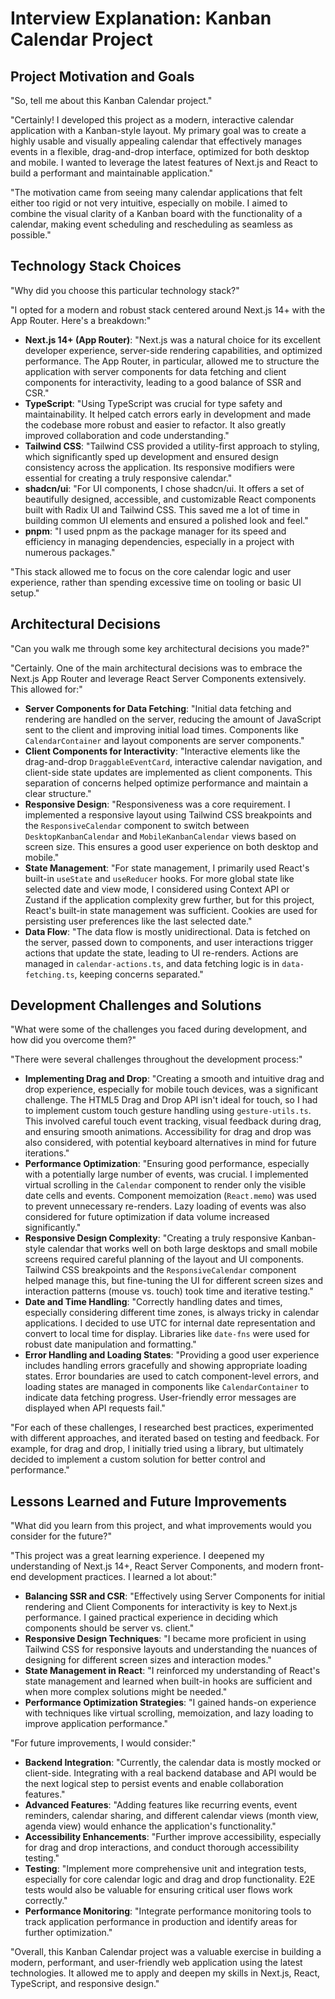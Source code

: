# Interview Explanation: Kanban Calendar Project

## Project Motivation and Goals

"So, tell me about this Kanban Calendar project."

"Certainly! I developed this project as a modern, interactive calendar application with a Kanban-style layout. My primary goal was to create a highly usable and visually appealing calendar that effectively manages events in a flexible, drag-and-drop interface, optimized for both desktop and mobile. I wanted to leverage the latest features of Next.js and React to build a performant and maintainable application."

"The motivation came from seeing many calendar applications that felt either too rigid or not very intuitive, especially on mobile. I aimed to combine the visual clarity of a Kanban board with the functionality of a calendar, making event scheduling and rescheduling as seamless as possible."

## Technology Stack Choices

"Why did you choose this particular technology stack?"

"I opted for a modern and robust stack centered around Next.js 14+ with the App Router. Here's a breakdown:"

*   **Next.js 14+ (App Router)**: "Next.js was a natural choice for its excellent developer experience, server-side rendering capabilities, and optimized performance. The App Router, in particular, allowed me to structure the application with server components for data fetching and client components for interactivity, leading to a good balance of SSR and CSR."
*   **TypeScript**: "Using TypeScript was crucial for type safety and maintainability. It helped catch errors early in development and made the codebase more robust and easier to refactor. It also greatly improved collaboration and code understanding."
*   **Tailwind CSS**: "Tailwind CSS provided a utility-first approach to styling, which significantly sped up development and ensured design consistency across the application. Its responsive modifiers were essential for creating a truly responsive calendar."
*   **shadcn/ui**: "For UI components, I chose shadcn/ui. It offers a set of beautifully designed, accessible, and customizable React components built with Radix UI and Tailwind CSS. This saved me a lot of time in building common UI elements and ensured a polished look and feel."
*   **pnpm**: "I used pnpm as the package manager for its speed and efficiency in managing dependencies, especially in a project with numerous packages."

"This stack allowed me to focus on the core calendar logic and user experience, rather than spending excessive time on tooling or basic UI setup."

## Architectural Decisions

"Can you walk me through some key architectural decisions you made?"

"Certainly. One of the main architectural decisions was to embrace the Next.js App Router and leverage React Server Components extensively. This allowed for:"

*   **Server Components for Data Fetching**: "Initial data fetching and rendering are handled on the server, reducing the amount of JavaScript sent to the client and improving initial load times. Components like `CalendarContainer` and layout components are server components."
*   **Client Components for Interactivity**: "Interactive elements like the drag-and-drop `DraggableEventCard`, interactive calendar navigation, and client-side state updates are implemented as client components. This separation of concerns helped optimize performance and maintain a clear structure."
*   **Responsive Design**: "Responsiveness was a core requirement. I implemented a responsive layout using Tailwind CSS breakpoints and the `ResponsiveCalendar` component to switch between `DesktopKanbanCalendar` and `MobileKanbanCalendar` views based on screen size. This ensures a good user experience on both desktop and mobile."
*   **State Management**: "For state management, I primarily used React's built-in `useState` and `useReducer` hooks. For more global state like selected date and view mode, I considered using Context API or Zustand if the application complexity grew further, but for this project, React's built-in state management was sufficient. Cookies are used for persisting user preferences like the last selected date."
*   **Data Flow**: "The data flow is mostly unidirectional. Data is fetched on the server, passed down to components, and user interactions trigger actions that update the state, leading to UI re-renders. Actions are managed in `calendar-actions.ts`, and data fetching logic is in `data-fetching.ts`, keeping concerns separated."

## Development Challenges and Solutions

"What were some of the challenges you faced during development, and how did you overcome them?"

"There were several challenges throughout the development process:"

*   **Implementing Drag and Drop**: "Creating a smooth and intuitive drag and drop experience, especially for mobile touch devices, was a significant challenge. The HTML5 Drag and Drop API isn't ideal for touch, so I had to implement custom touch gesture handling using `gesture-utils.ts`. This involved careful touch event tracking, visual feedback during drag, and ensuring smooth animations. Accessibility for drag and drop was also considered, with potential keyboard alternatives in mind for future iterations."
*   **Performance Optimization**: "Ensuring good performance, especially with a potentially large number of events, was crucial. I implemented virtual scrolling in the `Calendar` component to render only the visible date cells and events. Component memoization (`React.memo`) was used to prevent unnecessary re-renders. Lazy loading of events was also considered for future optimization if data volume increased significantly."
*   **Responsive Design Complexity**: "Creating a truly responsive Kanban-style calendar that works well on both large desktops and small mobile screens required careful planning of the layout and UI components. Tailwind CSS breakpoints and the `ResponsiveCalendar` component helped manage this, but fine-tuning the UI for different screen sizes and interaction patterns (mouse vs. touch) took time and iterative testing."
*   **Date and Time Handling**: "Correctly handling dates and times, especially considering different time zones, is always tricky in calendar applications. I decided to use UTC for internal date representation and convert to local time for display. Libraries like `date-fns` were used for robust date manipulation and formatting."
*   **Error Handling and Loading States**: "Providing a good user experience includes handling errors gracefully and showing appropriate loading states. Error boundaries are used to catch component-level errors, and loading states are managed in components like `CalendarContainer` to indicate data fetching progress. User-friendly error messages are displayed when API requests fail."

"For each of these challenges, I researched best practices, experimented with different approaches, and iterated based on testing and feedback. For example, for drag and drop, I initially tried using a library, but ultimately decided to implement a custom solution for better control and performance."

## Lessons Learned and Future Improvements

"What did you learn from this project, and what improvements would you consider for the future?"

"This project was a great learning experience. I deepened my understanding of Next.js 14+, React Server Components, and modern front-end development practices. I learned a lot about:"

*   **Balancing SSR and CSR**: "Effectively using Server Components for initial rendering and Client Components for interactivity is key to Next.js performance. I gained practical experience in deciding which components should be server vs. client."
*   **Responsive Design Techniques**: "I became more proficient in using Tailwind CSS for responsive layouts and understanding the nuances of designing for different screen sizes and interaction modes."
*   **State Management in React**: "I reinforced my understanding of React's state management and learned when built-in hooks are sufficient and when more complex solutions might be needed."
*   **Performance Optimization Strategies**: "I gained hands-on experience with techniques like virtual scrolling, memoization, and lazy loading to improve application performance."

"For future improvements, I would consider:"

*   **Backend Integration**: "Currently, the calendar data is mostly mocked or client-side. Integrating with a real backend database and API would be the next logical step to persist events and enable collaboration features."
*   **Advanced Features**: "Adding features like recurring events, event reminders, calendar sharing, and different calendar views (month view, agenda view) would enhance the application's functionality."
*   **Accessibility Enhancements**: "Further improve accessibility, especially for drag and drop interactions, and conduct thorough accessibility testing."
*   **Testing**: "Implement more comprehensive unit and integration tests, especially for core calendar logic and drag and drop functionality. E2E tests would also be valuable for ensuring critical user flows work correctly."
*   **Performance Monitoring**: "Integrate performance monitoring tools to track application performance in production and identify areas for further optimization."

"Overall, this Kanban Calendar project was a valuable exercise in building a modern, performant, and user-friendly web application using the latest technologies. It allowed me to apply and deepen my skills in Next.js, React, TypeScript, and responsive design." 